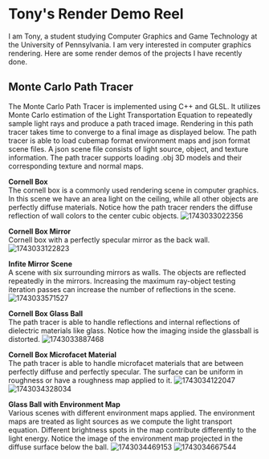 # Tony's Render Demo Reel

I am Tony, a student studying Computer Graphics and Game Technology at the University of Pennsylvania. I am very interested in computer graphics rendering. Here are some render demos of the projects I have recently done.

Monte Carlo Path Tracer
-----

The Monte Carlo Path Tracer is implemented using C++ and GLSL. It utilizes Monte Carlo estimation of the Light Transportation Equation to repeatedly sample light rays and produce a path traced image. Rendering in this path tracer takes time to converge to a final image as displayed below. The path tracer is able to load cubemap format environment maps and json format scene files. A json scene file consists of light source, object, and texture information. The path tracer supports loading .obj 3D models and their corresponding texture and normal maps.

**Cornell Box** <br>
The cornell box is a commonly used rendering scene in computer graphics. In this scene we have an area light on the ceiling, while all other objects are perfectly diffuse materials. Notice how the path tracer renders the diffuse reflection of wall colors to the center cubic objects.
![1743033022356](image/README/1743033022356.png)

**Cornell Box Mirror** <br>
Cornell box with a perfectly specular mirror as the back wall.
![1743033122823](image/README/1743033122823.png)

**Infite Mirror Scene** <br>
A scene with six surrounding mirrors as walls. The objects are reflected repeatedly in the mirrors. Increasing the maximum ray-object testing iteration passes can increase the number of reflections in the scene.
![1743033571527](image/README/1743033571527.png)

**Cornell Box Glass Ball** <br>
The path tracer is able to handle reflections and internal reflections of dielectric materials like glass. Notice how the imaging inside the glassball is distorted.
![1743033887468](image/README/1743033887468.png)

**Cornell Box Microfacet Material** <br>
The path tracer is able to handle microfacet materials that are between perfectly diffuse and perfectly specular. The surface can be uniform in roughness or have a roughness map applied to it.
![1743034122047](image/README/1743034122047.png)
![1743034328034](image/README/1743034328034.png)

**Glass Ball with Environment Map** <br>
Various scenes with different environment maps applied. The environment maps are treated as light sources as we compute the light transport equation. Different brightness spots in the map contribute differently to the light energy. Notice the image of the environment map projected in the diffuse surface below the ball.
![1743034469153](image/README/1743034469153.png)
![1743034667544](image/README/1743034667544.png)